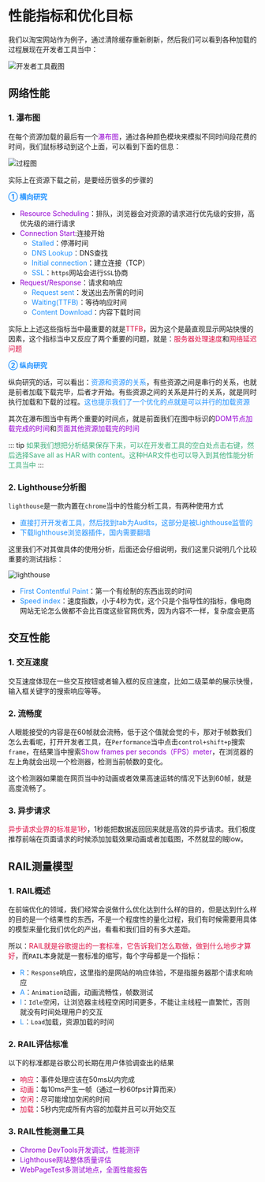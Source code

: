 # 性能指标和优化目标

我们以淘宝网站作为例子，通过清除缓存重新刷新，然后我们可以看到各种加载的过程展现在开发者工具当中：

<img :src="$withBase('/font_end_optimization_1.png')" alt="开发者工具截图">

## 网络性能
### 1. 瀑布图
在每个资源加载的最后有一个<font color=#9400D3>瀑布图</font>，通过各种颜色模块来模拟不同时间段花费的时间，我们鼠标移动到这个上面，可以看到下面的信息：

<img :src="$withBase('/font_end_optimization_2.png')" alt="过程图">

实际上在资源下载之前，是要经历很多的步骤的

<font color=#1E90FF>**① 横向研究**</font>

+ <font color=#9400D3>Resource Scheduling</font>：排队，浏览器会对资源的请求进行优先级的安排，高优先级的进行请求
+ <font color=#9400D3>Connection Start</font>:连接开始
	+ <font color=#1E90FF>Stalled</font>：停滞时间
	+ <font color=#1E90FF>DNS Lookup</font>：DNS查找
	+ <font color=#1E90FF>Initial connection</font>：建立连接（TCP）
	+ <font color=#1E90FF>SSL</font>：`https`网站会进行`SSL`协商
+ <font color=#9400D3>Request/Response</font>：请求和响应
	+ <font color=#1E90FF>Request sent</font>：发送出去所需的时间
	+ <font color=#1E90FF>Waiting(TTFB)</font>：等待响应时间
	+ <font color=#1E90FF>Content Download</font>：内容下载时间

实际上上述这些指标当中最重要的就是<font color=#DD1144>TTFB</font>，因为这个是最直观显示网站快慢的因素，这个指标当中又反应了两个重要的问题，就是：<font color=#DD1144>服务器处理速度</font>和<font color=#DD1144>网络延迟问题</font>

<font color=#1E90FF>**② 纵向研究**</font>

纵向研究的话，可以看出：<font color=#1E90FF>资源和资源的关系</font>，有些资源之间是串行的关系，也就是前者加载下载完毕，后者才开始。有些资源之间的关系是并行的关系，就是同时执行加载和下载的过程。<font color=#1E90FF>这也提示我们了一个优化的点就是可以并行的加载资源</font>


其次在瀑布图当中有两个重要的时间点，就是前面我们在图中标识的<font color=#9400D3>DOM节点加载完成的时间</font>和<font color=#9400D3>页面其他资源加载完的时间</font>

::: tip
<font color=#3eaf7c>如果我们想把分析结果保存下来，可以在开发者工具的空白处点击右键，然后选择Save all as HAR with content。这种HAR文件也可以导入到其他性能分析工具当中</font>
:::


### 2. Lighthouse分析图
`lighthouse`是一款内置在`chrome`当中的性能分析工具，有两种使用方式
+ <font color=#1E90FF>直接打开开发者工具，然后找到tab为Audits，这部分是被Lighthouse监管的</font>
+ <font color=#1E90FF>下载lighthouse浏览器插件，国内需要翻墙</font>

这里我们不对其做具体的使用分析，后面还会仔细说明，我们这里只说明几个比较重要的测试指标：

<img :src="$withBase('/font_end_optimization_3.png')" alt="lighthouse">

+ <font color=#1E90FF>First Contentful Paint</font>：第一个有绘制的东西出现的时间
+ <font color=#1E90FF>Speed index</font>：速度指数，小于4秒为优，这个只是个指导性的指标，像电商网站无论怎么做都不会比百度这些官网优秀，因为内容不一样，复杂度会更高


## 交互性能
### 1. 交互速度
交互速度体现在一些交互按钮或者输入框的反应速度，比如二级菜单的展示快慢，输入框关键字的搜索响应等等。

### 2. 流畅度
人眼能接受的内容是在60帧就会流畅，低于这个值就会觉的卡，那对于帧数我们怎么去看呢，打开开发者工具，在`Performance`当中点击`control+shift+p`搜索`frame`，在结果当中搜索<font color=#9400D3>Show frames per seconds（FPS）meter</font>，在浏览器的左上角就会出现一个检测器，检测当前帧数的变化。

这个检测器如果能在网页当中的动画或者效果高速运转的情况下达到60帧，就是高度流畅了。

### 3. 异步请求
<font color=#DD1144>异步请求业界的标准是1秒</font>，1秒能把数据返回回来就是高效的异步请求。我们极度推荐前端在页面请求的时候添加加载效果动画或者加载图，不然就显的贼low。


## RAIL测量模型

### 1. RAIL概述
在前端优化的领域，我们经常会说做什么优化达到什么样的目的，但是达到什么样的目的是一个结果性的东西，不是一个程度性的量化过程，我们有时候需要用具体的模型来量化我们优化的产出，看看和我们目的有多大差距。

所以：<font color=#DD1144>RAIL就是谷歌提出的一套标准，它告诉我们怎么取做，做到什么地步才算好</font>，而`RAIL`本身就是一套标准的缩写，每个字母都是一个指标：
+ <font color=#1E90FF>R</font>：`Response`响应，这里指的是网站的响应体验，不是指服务器那个请求和响应
+ <font color=#1E90FF>A</font>：`Animation`动画，动画流畅性，帧数测试
+ <font color=#1E90FF>I</font>：`Idle`空闲，让浏览器主线程空闲时间更多，不能让主线程一直繁忙，否则就没有时间处理用户的交互
+ <font color=#1E90FF>L</font>：`Load`加载，资源加载的时间

### 2. RAIL评估标准
以下的标准都是谷歌公司长期在用户体验调查出的结果

+ <font color=#DD1144>响应</font>：事件处理应该在50ms以内完成
+ <font color=#DD1144>动画</font>：每10ms产生一帧（通过一秒60fps计算而来）
+ <font color=#DD1144>空闲</font>：尽可能增加空闲的时间
+ <font color=#DD1144>加载</font>：5秒内完成所有内容的加载并且可以开始交互

### 3. RAIL性能测量工具
+ <font color=#9400D3>Chrome DevTools开发调试，性能测评</font>
+ <font color=#9400D3>Lighthouse网站整体质量评估</font>
+ <font color=#9400D3>WebPageTest多测试地点，全面性能报告</font>